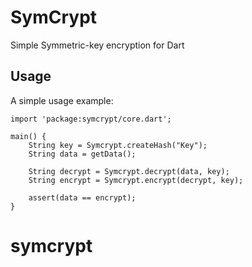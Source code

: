# SymCrypt

Simple Symmetric-key encryption for Dart

## Usage

A simple usage example:

    import 'package:symcrypt/core.dart';

    main() {
        String key = Symcrypt.createHash("Key");
        String data = getData();

        String decrypt = Symcrypt.decrypt(data, key);
        String encrypt = Symcrypt.encrypt(decrypt, key);

        assert(data == encrypt);
    }

# symcrypt
